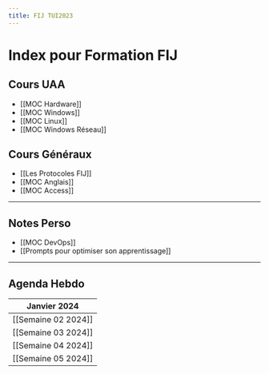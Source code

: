```yaml
---
title: FIJ TUI2023
---
```

# Index pour Formation FIJ
## Cours UAA
- [[MOC Hardware]]
- [[MOC Windows]]
- [[MOC Linux]]
- [[MOC Windows Réseau]]
## Cours Généraux
- [[Les Protocoles FIJ]]
- [[MOC Anglais]]
- [[MOC Access]] 

---
## Notes Perso

- [[MOC DevOps]]
- [[Prompts pour optimiser son apprentissage]]

---
## Agenda Hebdo

| **Janvier 2024** |
| ---- |
| [[Semaine 02 2024]] |
| [[Semaine 03 2024]] |
| [[Semaine 04 2024]] |
| [[Semaine 05 2024]] |
